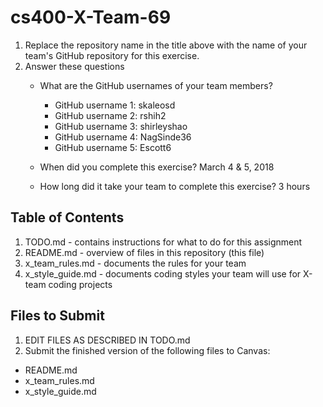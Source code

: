 # cs400-X-Team-69

1. Replace the repository name in the title above with the name of your team's GitHub repository for this exercise.
2. Answer these questions
   * What are the GitHub usernames of your team members?
       * GitHub username 1: skaleosd
       * GitHub username 2: rshih2
       * GitHub username 3: shirleyshao
       * GitHub username 4: NagSinde36
       * GitHub username 5: Escott6
       
   * When did you complete this exercise? 
   March 4 & 5, 2018
   * How long did it take your team to complete this exercise? 
   3 hours
   
## Table of Contents

1. TODO.md - contains instructions for what to do for this assignment
2. README.md - overview of files in this repository (this file)
3. x_team_rules.md - documents the rules for your team
4. x_style_guide.md - documents coding styles your team will use for X-team coding projects

## Files to Submit

1. EDIT FILES AS DESCRIBED IN TODO.md
2. Submit the finished version of the following files to Canvas:

* README.md
* x_team_rules.md
* x_style_guide.md
